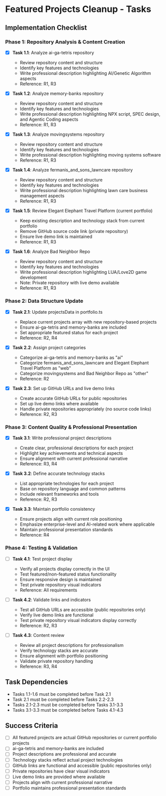 # Featured Projects Cleanup - Tasks

## Implementation Checklist

### Phase 1: Repository Analysis & Content Creation

- [x] **Task 1.1**: Analyze ai-ga-tetris repository
  - Review repository content and structure
  - Identify key features and technologies
  - Write professional description highlighting AI/Genetic Algorithm aspects
  - Reference: R1, R3

- [x] **Task 1.2**: Analyze memory-banks repository
  - Review repository content and structure
  - Identify key features and technologies
  - Write professional description highlighting NPX script, SPEC design, and Agentic Coding aspects
  - Reference: R1, R3

- [x] **Task 1.3**: Analyze movingsystems repository
  - Review repository content and structure
  - Identify key features and technologies
  - Write professional description highlighting moving systems software
  - Reference: R1, R3

- [x] **Task 1.4**: Analyze fermanis_and_sons_lawncare repository
  - Review repository content and structure
  - Identify key features and technologies
  - Write professional description highlighting lawn care business management aspects
  - Reference: R1, R3

- [x] **Task 1.5**: Review Elegant Elephant Travel Platform (current portfolio)
  - Keep existing description and technology stack from current portfolio
  - Remove GitHub source code link (private repository)
  - Ensure live demo link is maintained
  - Reference: R1, R3

- [x] **Task 1.6**: Analyze Bad Neighbor Repo
  - Review repository content and structure
  - Identify key features and technologies
  - Write professional description highlighting LUA/Love2D game development
  - Note: Private repository with live demo available
  - Reference: R1, R3

### Phase 2: Data Structure Update

- [x] **Task 2.1**: Update projectsData in portfolio.ts
  - Replace current projects array with new repository-based projects
  - Ensure ai-ga-tetris and memory-banks are included
  - Set appropriate featured status for each project
  - Reference: R2, R4

- [x] **Task 2.2**: Assign project categories
  - Categorize ai-ga-tetris and memory-banks as "ai"
  - Categorize fermanis_and_sons_lawncare and Elegant Elephant Travel Platform as "web"
  - Categorize movingsystems and Bad Neighbor Repo as "other"
  - Reference: R2

- [x] **Task 2.3**: Set up GitHub URLs and live demo links
  - Create accurate GitHub URLs for public repositories
  - Set up live demo links where available
  - Handle private repositories appropriately (no source code links)
  - Reference: R2, R3

### Phase 3: Content Quality & Professional Presentation

- [x] **Task 3.1**: Write professional project descriptions
  - Create clear, professional descriptions for each project
  - Highlight key achievements and technical aspects
  - Ensure alignment with current professional narrative
  - Reference: R3, R4

- [x] **Task 3.2**: Define accurate technology stacks
  - List appropriate technologies for each project
  - Base on repository language and common patterns
  - Include relevant frameworks and tools
  - Reference: R2, R3

- [x] **Task 3.3**: Maintain portfolio consistency
  - Ensure projects align with current role positioning
  - Emphasize enterprise-level and AI-related work where applicable
  - Maintain professional presentation standards
  - Reference: R4

### Phase 4: Testing & Validation

- [ ] **Task 4.1**: Test project display
  - Verify all projects display correctly in the UI
  - Test featured/non-featured status functionality
  - Ensure responsive design is maintained
  - Test private repository visual indicators
  - Reference: All requirements

- [ ] **Task 4.2**: Validate links and indicators
  - Test all GitHub URLs are accessible (public repositories only)
  - Verify live demo links are functional
  - Test private repository visual indicators display correctly
  - Reference: R2, R3

- [ ] **Task 4.3**: Content review
  - Review all project descriptions for professionalism
  - Verify technology stacks are accurate
  - Ensure alignment with portfolio positioning
  - Validate private repository handling
  - Reference: R3, R4

## Task Dependencies

- Tasks 1.1-1.6 must be completed before Task 2.1
- Task 2.1 must be completed before Tasks 2.2-2.3
- Tasks 2.1-2.3 must be completed before Tasks 3.1-3.3
- Tasks 3.1-3.3 must be completed before Tasks 4.1-4.3

## Success Criteria

- [ ] All featured projects are actual GitHub repositories or current portfolio projects
- [ ] ai-ga-tetris and memory-banks are included
- [ ] Project descriptions are professional and accurate
- [ ] Technology stacks reflect actual project technologies
- [ ] GitHub links are functional and accessible (public repositories only)
- [ ] Private repositories have clear visual indicators
- [ ] Live demo links are provided where available
- [ ] Projects align with current professional narrative
- [ ] Portfolio maintains professional presentation standards 